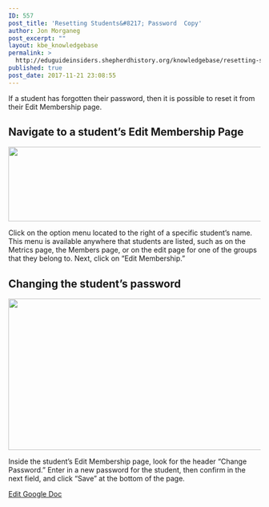 ```yaml
---
ID: 557
post_title: 'Resetting Students&#8217; Password  Copy'
author: Jon Morganeg
post_excerpt: ""
layout: kbe_knowledgebase
permalink: >
  http://eduguideinsiders.shepherdhistory.org/knowledgebase/resetting-students-password-copy/
published: true
post_date: 2017-11-21 23:08:55
---
```

If a student has forgotten their password, then it is possible to reset it from their Edit Membership page.
<h2>Navigate to a student’s Edit Membership Page</h2>
<img title="" src="http://eduguideinsiders.shepherdhistory.org/wp-content/uploads/2017/11/null-3.png" alt="" width="624" height="149" />

Click on the option menu located to the right of a specific student’s name. This menu is available anywhere that students are listed, such as on the Metrics page, the Members page, or on the edit page for one of the groups that they belong to. Next, click on “Edit Membership.”
<h2>Changing the student’s password</h2>
<img title="" src="http://eduguideinsiders.shepherdhistory.org/wp-content/uploads/2017/11/null-4.png" alt="" width="624" height="302" />

Inside the student’s Edit Membership page, look for the header “Change Password.” Enter in a new password for the student, then confirm in the next field, and click “Save” at the bottom of the page.

<a href="https://docs.google.com/document/d/1pMpOsK0FAlO0C0_7KV9-gz6C36-UCkvSdkkH8Mv88bI/edit?usp=sharing">Edit Google Doc</a>